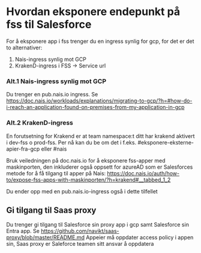 # Hvordan eksponere endepunkt på fss til Salesforce

For å eksponere app i fss trenger du en ingress synlig for gcp, for det er det to alternativer:
1. Nais-ingress synlig mot GCP
2. KrakenD-ingress i FSS -> Service url

### Alt.1 Nais-ingress synlig mot GCP

Du trenger en pub.nais.io ingress. Se
https://doc.nais.io/workloads/explanations/migrating-to-gcp/?h=#how-do-i-reach-an-application-found-on-premises-from-my-application-in-gcp

### Alt.2 KrakenD-ingress

En forutsetning for Krakend er at team namespace:t ditt har krakend aktivert i dev-fss o prod-fss. 
Per nå kan du be om det i f.eks. #eksponere-eksterne-apier-fra-gcp eller #nais

Bruk veiledningen på doc.nais.io for å eksponere fss-apper med maskinporten, den inkluderer også oppsett for azureAD som er Salesforces metode for å få tilgang til apper på Nais:
https://doc.nais.io/auth/how-to/expose-fss-apps-with-maskinporten/?h=krakend#__tabbed_1_2

Du ender opp med en pub.nais.io-ingress også i dette tilfellet

## Gi tilgang til Saas proxy

Du trenger gi tilgang til Salesforce sin proxy app i gcp samt Salesforce sin Entra app.
Se https://github.com/navikt/saas-proxy/blob/master/README.md
Appeier må oppdater access policy i appen sin, Saas proxy er Saleforce teamen sitt ansvar å oppdatera
